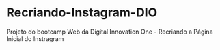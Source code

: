 # Recriando-Instagram-DIO
Projeto do bootcamp Web da Digital Innovation One - Recriando a Página Inicial do Instragram 
